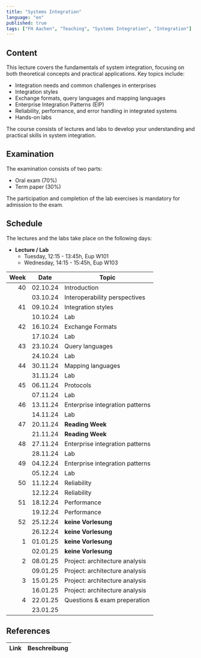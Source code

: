 ```yaml
---
title: "Systems Integration"
language: "en"
published: true
tags: ["FH Aachen", "Teaching", "Systems Integration", "Integration"]
---
```


## Content

This lecture covers the fundamentals of system integration, focusing on both
theoretical concepts and practical applications. Key topics include:

- Integration needs and common challenges in enterprises
- Integration styles
- Exchange formats, query languages and mapping languages
- Enterprise Integration Patterns (EIP)
- Reliability, performance, and error handling in integrated systems
- Hands-on labs

The course consists of lectures and labs to develop your understanding and
practical skills in system integration.

## Examination

The examination consists of two parts:

- Oral exam (70%)
- Term paper (30%)

The participation and completion of the lab exercises is mandatory
for admission to the exam.

## Schedule

The lectures and the labs take place on the following days:

- **Lecture / Lab**
  - Tuesday, 12:15 - 13:45h, Eup W101
  - Wednesday, 14:15 - 15:45h, Eup W103

| Week | Date     | Topic                           |
| ---: | -------- | ------------------------------- |
|   40 | 02.10.24 | Introduction                    |
|      | 03.10.24 | Interoperability perspectives   |
|   41 | 09.10.24 | Integration styles              |
|      | 10.10.24 | Lab                             |
|   42 | 16.10.24 | Exchange Formats                |
|      | 17.10.24 | Lab                             |
|   43 | 23.10.24 | Query languages                 |
|      | 24.10.24 | Lab                             |
|   44 | 30.11.24 | Mapping languages               |
|      | 31.11.24 | Lab                             |
|   45 | 06.11.24 | Protocols                       |
|      | 07.11.24 | Lab                             |
|   46 | 13.11.24 | Enterprise integration patterns |
|      | 14.11.24 | Lab                             |
|   47 | 20.11.24 | **Reading Week**                |
|      | 21.11.24 | **Reading Week**                |
|   48 | 27.11.24 | Enterprise integration patterns |
|      | 28.11.24 | Lab                             |
|   49 | 04.12.24 | Enterprise integration patterns |
|      | 05.12.24 | Lab                             |
|   50 | 11.12.24 | Reliability                     |
|      | 12.12.24 | Reliability                     |
|   51 | 18.12.24 | Performance                     |
|      | 19.12.24 | Performance                     |
|   52 | 25.12.24 | **keine Vorlesung**             |
|      | 26.12.24 | **keine Vorlesung**             |
|    1 | 01.01.25 | **keine Vorlesung**             |
|      | 02.01.25 | **keine Vorlesung**             |
|    2 | 08.01.25 | Project: architecture analysis  |
|      | 09.01.25 | Project: architecture analysis  |
|    3 | 15.01.25 | Project: architecture analysis  |
|      | 16.01.25 | Project: architecture analysis  |
|    4 | 22.01.25 | Questions & exam preperation    |
|      | 23.01.25 |                                 |

## References

| Link | Beschreibung |
| ---- | ------------ |
